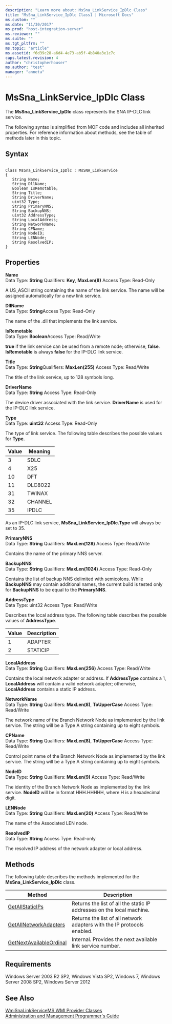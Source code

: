 ```yaml
---
description: "Learn more about: MsSna_LinkService_IpDlc Class"
title: "MsSna_LinkService_IpDlc Class1 | Microsoft Docs"
ms.custom: ""
ms.date: "11/30/2017"
ms.prod: "host-integration-server"
ms.reviewer: ""
ms.suite: ""
ms.tgt_pltfrm: ""
ms.topic: "article"
ms.assetid: f6d39c28-a6d4-4e73-ab5f-4b840a3e1c7c
caps.latest.revision: 4
author: "christopherhouser"
ms.author: "test"
manager: "anneta"
---
```

# MsSna_LinkService_IpDlc Class
The **MsSna_LinkService_IpDlc** class represents the SNA IP-DLC link service.  
  
 The following syntax is simplified from MOF code and includes all inherited properties. For reference information about methods, see the table of methods later in this topic.  
  
## Syntax  
  
```  
  
Class MsSna_LinkService_IpDlc : MsSNA_LinkService  
{  
   String Name;  
   String DllName;  
   Boolean IsRemotable;  
   String Title;  
   String DriverName;  
   uint32 Type;  
   String PrimaryNNS;  
   String BackupNNS;  
   uint32 AddressType;  
   String LocalAddress;  
   String NetworkName;  
   String CPName;  
   String NodeID;  
   String LENNode;  
   String ResolvedIP;  
}  
```  
  
## Properties  
 **Name**  
 Data Type: **String** Qualifiers: **Key**, **MaxLen(8)** Access Type: Read-Only  
  
 A US_ASCII string containing the name of the link service. The name will be assigned automatically for a new link service.  
  
 **DllName**  
 Data Type: **String**Access Type: Read-Only  
  
 The name of the .dll that implements the link service.  
  
 **IsRemotable**  
 Data Type: **Boolean**Access Type: Read/Write  
  
 **true** if the link service can be used from a remote node; otherwise, **false**. **IsRemotable** is always **false** for the IP-DLC link service.  
  
 **Title**  
 Data Type: **String**Qualifiers: **MaxLen(255)** Access Type: Read/Write  
  
 The title of the link service, up to 128 symbols long.  
  
 **DriverName**  
 Data Type: **String** Access Type: Read-Only  
  
 The device driver associated with the link service. **DriverName** is used for the IP-DLC link service.  
  
 **Type**  
 Data Type: **uint32** Access Type: Read-Only  
  
 The type of link service. The following table describes the possible values for **Type**.  
  
|Value|Meaning|  
|-----------|-------------|  
|3|SDLC|  
|4|X25|  
|10|DFT|  
|11|DLC8022|  
|31|TWINAX|  
|32|CHANNEL|  
|35|IPDLC|  
  
 As an IP-DLC link service, **MsSna_LinkService_IpDlc.Type** will always be set to 35.  
  
 **PrimaryNNS**  
 Data Type: **String** Qualifiers: **MaxLen(128)** Access Type: Read/Write  
  
 Contains the name of the primary NNS server.  
  
 **BackupNNS**  
 Data Type: **String** Qualifiers: **MaxLen(1024)** Access Type: Read-Only  
  
 Contains the list of backup NNS delimited with semicolons. While **BackupNNS** may contain additional names, the current build is tested only for **BackupNNS** to be equal to the **PrimaryNNS**.  
  
 **AddressType**  
 Data Type: uint32 Access Type: Read/Write  
  
 Describes the local address type. The following table describes the possible values of **AddressType**.  
  
|Value|Description|  
|-----------|-----------------|  
|1|ADAPTER|  
|2|STATICIP|  
  
 **LocalAddress**  
 Data Type: **String** Qualifiers: **MaxLen(256)** Access Type: Read/Write  
  
 Contains the local network adapter or address. If **AddressType** contains a 1, **LocalAddress** will contain a valid network adapter; otherwise, **LocalAddress** contains a static IP address.  
  
 **NetworkName**  
 Data Type: **String** Qualifiers: **MaxLen(8)**, **ToUpperCase** Access Type: Read/Write  
  
 The network name of the Branch Network Node as implemented by the link service. The string will be a Type A string containing up to eight symbols.  
  
 **CPName**  
 Data Type: **String** Qualifiers: **MaxLen(8)**, **ToUpperCase** Access Type: Read/Write  
  
 Control point name of the Branch Network Node as implemented by the link service. The string will be a Type A string containing up to eight symbols.  
  
 **NodeID**  
 Data Type: **String** Qualifiers: **MaxLen(9)** Access Type: Read/Write  
  
 The identity of the Branch Network Node as implemented by the link service. **NodeID** will be in format HHH.HHHHH, where H is a hexadecimal digit.  
  
 **LENNode**  
 Data Type: **String** Qualifiers: **MaxLen(20)** Access Type: Read/Write  
  
 The name of the Associated LEN node.  
  
 **ResolvedIP**  
 Data Type: **String** Access Type: Read-only  
  
 The resolved IP address of the network adapter or local address.  
  
## Methods  
 The following table describes the methods implemented for the **MsSna_LinkService_IpDlc** class.  
  
|Method|Description|  
|------------|-----------------|  
|[GetAllStaticIPs](../core/mssna-linkservice-ipdlc-getallstaticips-method1.md)|Returns the list of all the static IP addresses on the local machine.|  
|[GetAllNetworkAdapters](../core/mssna-linkservice-ipdlc-getallnetworkadapters-method1.md)|Returns the list of all network adapters with the IP protocols enabled.|  
|[GetNextAvailableOrdinal](../core/mssna-linkservice-ipdlc-getnextavailableordinal-method2.md)|Internal. Provides the next available link service number.|  
  
## Requirements  
 Windows Server 2003 R2 SP2, Windows Vista SP2, Windows 7, Windows Server 2008 SP2, Windows Server 2012  
  
## See Also  
 [WmiSnaLinkServiceMS WMI Provider Classes](../core/wmisnalinkservicems-wmi-provider-classes1.md)   
 [Administration and Management Programmer's Guide](./administration-and-management-programmer-s-guide2.md)
